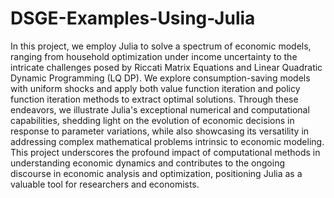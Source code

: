 # DSGE-Examples-Using-Julia
In this project, we employ Julia to solve a spectrum of economic models, ranging from household optimization under income uncertainty to the intricate challenges posed by Riccati Matrix Equations and Linear Quadratic Dynamic Programming (LQ DP). We explore consumption-saving models with uniform shocks and apply both value function iteration and policy function iteration methods to extract optimal solutions. Through these endeavors, we illustrate Julia's exceptional numerical and computational capabilities, shedding light on the evolution of economic decisions in response to parameter variations, while also showcasing its versatility in addressing complex mathematical problems intrinsic to economic modeling. This project underscores the profound impact of computational methods in understanding economic dynamics and contributes to the ongoing discourse in economic analysis and optimization, positioning Julia as a valuable tool for researchers and economists.




